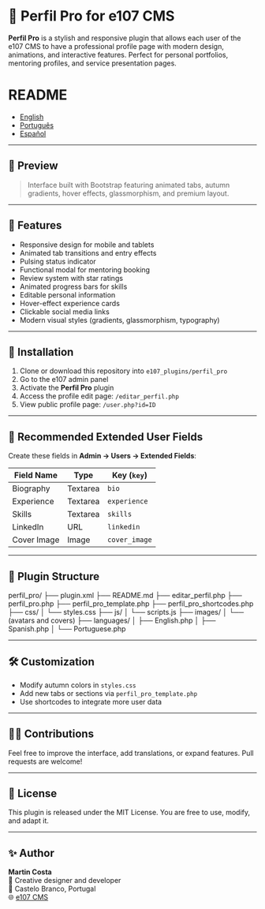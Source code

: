 # 🌟 Perfil Pro for e107 CMS

**Perfil Pro** is a stylish and responsive plugin that allows each user of the e107 CMS to have a professional profile page with modern design, animations, and interactive features. Perfect for personal portfolios, mentoring profiles, and service presentation pages.

# README
- [English](README.md)
- [Português](README.pt-PT.md)
- [Español](README.es-ES.md)
---

## 📸 Preview

> Interface built with Bootstrap featuring animated tabs, autumn gradients, hover effects, glassmorphism, and premium layout.

---

## 🚀 Features

- Responsive design for mobile and tablets
- Animated tab transitions and entry effects
- Pulsing status indicator
- Functional modal for mentoring booking
- Review system with star ratings
- Animated progress bars for skills
- Editable personal information
- Hover-effect experience cards
- Clickable social media links
- Modern visual styles (gradients, glassmorphism, typography)

---

## 🔧 Installation

1. Clone or download this repository into `e107_plugins/perfil_pro`
2. Go to the e107 admin panel
3. Activate the **Perfil Pro** plugin
4. Access the profile edit page: `/editar_perfil.php`
5. View public profile page: `/user.php?id=ID`

---

## 🧩 Recommended Extended User Fields

Create these fields in **Admin → Users → Extended Fields**:

| Field Name     | Type     | Key (`key`)     |
|----------------|----------|-----------------|
| Biography      | Textarea | `bio`           |
| Experience     | Textarea | `experience`    |
| Skills         | Textarea | `skills`        |
| LinkedIn       | URL      | `linkedin`      |
| Cover Image    | Image    | `cover_image`   |

---

## 📁 Plugin Structure

perfil_pro/
├── plugin.xml
├── README.md
├── editar_perfil.php
├── perfil_pro.php
├── perfil_pro_template.php
├── perfil_pro_shortcodes.php
├── css/
│   └── styles.css
├── js/
│   └── scripts.js
├── images/
│   └── (avatars and covers)
├── languages/
│   ├── English.php
│   ├── Spanish.php
│   └── Portuguese.php


---

## 🛠️ Customization

- Modify autumn colors in `styles.css`
- Add new tabs or sections via `perfil_pro_template.php`
- Use shortcodes to integrate more user data

---

## 🧑‍💻 Contributions

Feel free to improve the interface, add translations, or expand features. Pull requests are welcome!

---

## 📜 License

This plugin is released under the MIT License. You are free to use, modify, and adapt it.

---

## ✨ Author

**Martin Costa**  
💼 Creative designer and developer  
📍 Castelo Branco, Portugal  
🌐 [e107 CMS](https://github.com/e107inc/e107)
